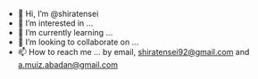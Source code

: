 - 👋 Hi, I’m @shiratensei
- 👀 I’m interested in ...
- 🌱 I’m currently learning ...
- 💞️ I’m looking to collaborate on ...
- 📫 How to reach me ...   by email, shiratensei92@gmail.com and a.muiz.abadan@gmail.com

<!---
shiratensei/shiratensei is a ✨ special ✨ repository because its `README.md` (this file) appears on your GitHub profile.
You can click the Preview link to take a look at your changes.
--->
